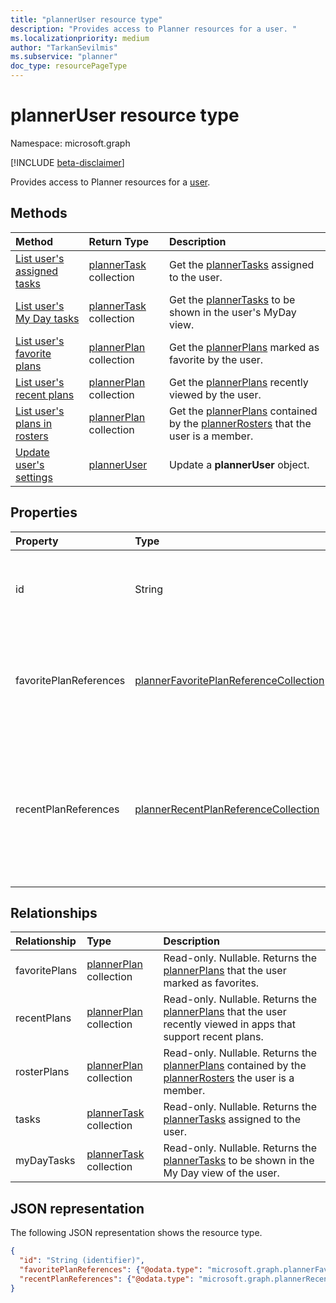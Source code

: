 ```yaml
---
title: "plannerUser resource type"
description: "Provides access to Planner resources for a user. "
ms.localizationpriority: medium
author: "TarkanSevilmis"
ms.subservice: "planner"
doc_type: resourcePageType
---
```


# plannerUser resource type

Namespace: microsoft.graph

[!INCLUDE [beta-disclaimer](../../includes/beta-disclaimer.md)]

Provides access to Planner resources for a [user](user.md). 


## Methods

| Method		   | Return Type	|Description|
|:---------------|:--------|:----------|
|[List user's assigned tasks](../api/planneruser-list-tasks.md) |[plannerTask](plannertask.md) collection| Get the [plannerTasks](plannertask.md) assigned to the user.|
|[List user's My Day tasks](../api/planneruser-list-mydaytasks.md) |[plannerTask](plannertask.md) collection| Get the [plannerTasks](plannertask.md) to be shown in the user's MyDay view.|
|[List user's favorite plans](../api/planneruser-list-favoriteplans.md) |[plannerPlan](plannerplan.md) collection| Get the [plannerPlans](plannerplan.md) marked as favorite by the user.|
|[List user's recent plans](../api/planneruser-list-recentplans.md) |[plannerPlan](plannerplan.md) collection| Get the [plannerPlans](plannerplan.md) recently viewed by the user.|
|[List user's plans in rosters](../api/planneruser-list-rosterplans.md)|[plannerPlan](plannerplan.md) collection| Get the [plannerPlans](plannerplan.md) contained by the [plannerRosters](plannerroster.md) that the user is a member.|
|[Update user's settings](../api/planneruser-update.md) | [plannerUser](planneruser.md)| Update a **plannerUser** object. |


## Properties
| Property	   | Type	|Description|
|:---------------|:--------|:----------|
|id|String| Read-only. Unique identifier for the **plannerUser** object.|
|favoritePlanReferences|[plannerFavoritePlanReferenceCollection](plannerfavoriteplanreferencecollection.md)| A collection that contains the references to the plans that the user marked as favorites.|
|recentPlanReferences|[plannerRecentPlanReferenceCollection](plannerrecentplanreferencecollection.md)| A collection that contains references to the plans that the user recently viewed in apps that support recent plans.|

## Relationships
| Relationship | Type	|Description|
|:---------------|:--------|:----------|
|favoritePlans|[plannerPlan](plannerplan.md) collection| Read-only. Nullable. Returns the [plannerPlans](plannerplan.md) that the user marked as favorites.|
|recentPlans|[plannerPlan](plannerplan.md) collection| Read-only. Nullable. Returns the [plannerPlans](plannerplan.md) that the user recently viewed in apps that support recent plans. |
|rosterPlans|[plannerPlan](../resources/plannerplan.md) collection|Read-only. Nullable. Returns the [plannerPlans](plannerplan.md) contained by the [plannerRosters](plannerroster.md) the user is a member.|
|tasks|[plannerTask](plannertask.md) collection| Read-only. Nullable. Returns the [plannerTasks](plannertask.md) assigned to the user.|
|myDayTasks|[plannerTask](plannertask.md) collection| Read-only. Nullable. Returns the [plannerTasks](plannertask.md) to be shown in the My Day view of the user.|

## JSON representation
The following JSON representation shows the resource type.

<!-- {
  "blockType": "resource",
  "optionalProperties": [

  ],
  "keyProperty": "id",
  "baseType":"microsoft.graph.entity",  
  "@odata.type": "microsoft.graph.plannerUser"
}-->

```json
{
  "id": "String (identifier)",
  "favoritePlanReferences": {"@odata.type": "microsoft.graph.plannerFavoritePlanReferenceCollection"},
  "recentPlanReferences": {"@odata.type": "microsoft.graph.plannerRecentPlanReferenceCollection"}
}
```

<!-- uuid: 8fcb5dbc-d5aa-4681-8e31-b001d5168d79
2015-10-25 14:57:30 UTC -->
<!--
{
  "type": "#page.annotation",
  "description": "plannerUser resource",
  "keywords": "",
  "section": "documentation",
  "tocPath": "",
  "suppressions": []
}
-->


